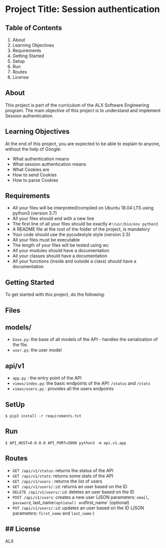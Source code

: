 # Project Title: Session authentication

## Table of Contents
1. About
2. Learning Objectives
3. Requirements
4. Getting Started
5. Setup
6. Run
7. Routes
8. License

## About <a name="about"></a>
This project is part of the curriculum of the ALX Software Engineering program. The main objective of this project is to understand and implement Session authentication.

## Learning Objectives <a name="learning-objectives"></a>
At the end of this project, you are expected to be able to explain to anyone, without the help of Google:
- What authentication means
- What session authentication means
- What Cookies are
- How to send Cookies
- How to parse Cookies

## Requirements <a name="requirements"></a>
- All your files will be interpreted/compiled on Ubuntu 18.04 LTS using python3 (version 3.7)
- All your files should end with a new line
- The first line of all your files should be exactly `#!/usr/bin/env python3`
- A README file at the root of the folder of the project, is mandatory
- Your code should use the pycodestyle style (version 2.5)
- All your files must be executable
- The length of your files will be tested using wc
- All your modules should have a documentation
- All your classes should have a documentation
- All your functions (inside and outside a class) should have a documentation

## Getting Started <a name="getting-started"></a>
To get started with this project, do the following:

## Files <a name="Files"></a>

## models/ <a name="models/"></a>

- `base.py`: the base of all models of the API - handles the serialization of the file.
- `user.py`: the user model

## api/v1 <a name="api/v1"></a>

- `app.py` : the entry point of the API
- `views/index.py`: the basic endpoints of the API: `/status` and `/stats`
- `views/users.py` : provides all the users endpoints

## SetUp <a name="SetUp"></a>

`$ pip3 install -r requirements.txt`

## Run <a name="Run"></a>

`$ API_HOST=0.0.0.0 API_PORT=5000 python3 -m api.v1.app`

## Routes <a name="Routes"></a>

- `GET /api/v1/status`: returns the status of the API
- `GET /api/v1/stats`: returns some stats of the API
- `GET /api/v1/users` : returns the list of users
- `GET /api/v1/users/:id`: returns an user based on the ID
- `DELETE /api/v1/users/:id`: deletes an user based on the ID
- `POST /api/v1/users`: creates a new user (JSON parameters: `email`, `password`, last_name` (optional) and `first_name` (optional)
- `PUT /api/v1/users/:id`: updates an user based on the ID (JSON parameters: `first_name` and `last_name` )

## ## License <a name="license"></a>
ALX
